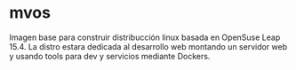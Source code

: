 # mvos
Imagen base para construir distribucción linux basada en OpenSuse Leap 15.4. La distro estara dedicada al desarrollo web montando un servidor web y usando tools para dev y servicios mediante Dockers.
